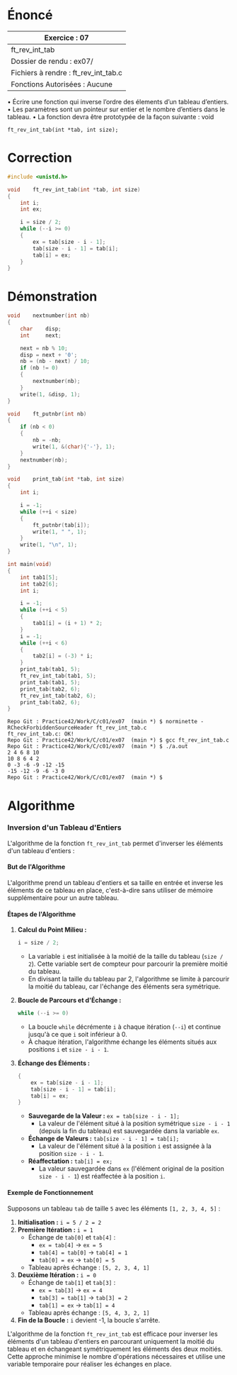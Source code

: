 # Énoncé

| Exercice : 07                        |
| ------------------------------------ |
| ft_rev_int_tab                       |
| Dossier de rendu : ex07/             |
| Fichiers à rendre : ft_rev_int_tab.c |
| Fonctions Autorisées : Aucune        |
• Écrire une fonction qui inverse l’ordre des élements d’un tableau d’entiers.
• Les paramètres sont un pointeur sur entier et le nombre d’entiers dans le tableau.
• La fonction devra être prototypée de la façon suivante :
void
```
ft_rev_int_tab(int *tab, int size);
```
# Correction

```C
#include <unistd.h>

void	ft_rev_int_tab(int *tab, int size)
{
	int	i;
	int	ex;

	i = size / 2;
	while (--i >= 0)
	{
		ex = tab[size - i - 1];
		tab[size - i - 1] = tab[i];
		tab[i] = ex;
	}
}
```

# Démonstration

```C
void	nextnumber(int nb)
{
	char	disp;
	int		next;

	next = nb % 10;
	disp = next + '0';
	nb = (nb - next) / 10;
	if (nb != 0)
	{
		nextnumber(nb);
	}
	write(1, &disp, 1);
}

void	ft_putnbr(int nb)
{
	if (nb < 0)
	{
		nb = -nb;
		write(1, &(char){'-'}, 1);
	}
	nextnumber(nb);
}

void	print_tab(int *tab, int size)
{
	int	i;

	i = -1;
	while (++i < size)
	{
		ft_putnbr(tab[i]);
		write(1, " ", 1);
	}
	write(1, "\n", 1);
}

int	main(void)
{
	int	tab1[5];
	int	tab2[6];
	int	i;

	i = -1;
	while (++i < 5)
	{
		tab1[i] = (i + 1) * 2;
	}
	i = -1;
	while (++i < 6)
	{
		tab2[i] = (-3) * i;
	}
	print_tab(tab1, 5);
	ft_rev_int_tab(tab1, 5);
	print_tab(tab1, 5);
	print_tab(tab2, 6);
	ft_rev_int_tab(tab2, 6);
	print_tab(tab2, 6);
}

```

```
Repo Git : Practice42/Work/C/c01/ex07  (main *) $ norminette -RCheckForbiddenSourceHeader ft_rev_int_tab.c 
ft_rev_int_tab.c: OK!
Repo Git : Practice42/Work/C/c01/ex07  (main *) $ gcc ft_rev_int_tab.c 
Repo Git : Practice42/Work/C/c01/ex07  (main *) $ ./a.out 
2 4 6 8 10 
10 8 6 4 2 
0 -3 -6 -9 -12 -15 
-15 -12 -9 -6 -3 0 
Repo Git : Practice42/Work/C/c01/ex07  (main *) $ 

```
# Algorithme

### Inversion d'un Tableau d'Entiers

L'algorithme de la fonction `ft_rev_int_tab` permet d'inverser les éléments d'un tableau d'entiers :

#### But de l'Algorithme

L'algorithme prend un tableau d'entiers et sa taille en entrée et inverse les éléments de ce tableau en place, c'est-à-dire sans utiliser de mémoire supplémentaire pour un autre tableau.

#### Étapes de l'Algorithme

1. **Calcul du Point Milieu :**

    ```c
    i = size / 2;
    ```

    - La variable `i` est initialisée à la moitié de la taille du tableau (`size / 2`). Cette variable sert de compteur pour parcourir la première moitié du tableau.
    - En divisant la taille du tableau par 2, l'algorithme se limite à parcourir la moitié du tableau, car l'échange des éléments sera symétrique.

2. **Boucle de Parcours et d'Échange :**

    ```c
    while (--i >= 0)
    ```

    - La boucle `while` décrémente `i` à chaque itération (`--i`) et continue jusqu'à ce que `i` soit inférieur à 0.
    - À chaque itération, l'algorithme échange les éléments situés aux positions `i` et `size - i - 1`.

3. **Échange des Éléments :**

    ```c
    {
        ex = tab[size - i - 1];
        tab[size - i - 1] = tab[i];
        tab[i] = ex;
    }
    ```

    - **Sauvegarde de la Valeur :** `ex = tab[size - i - 1];`
        - La valeur de l'élément situé à la position symétrique `size - i - 1` (depuis la fin du tableau) est sauvegardée dans la variable `ex`.
    - **Échange de Valeurs :** `tab[size - i - 1] = tab[i];`
        - La valeur de l'élément situé à la position `i` est assignée à la position `size - i - 1`.
    - **Réaffectation :** `tab[i] = ex;`
        - La valeur sauvegardée dans `ex` (l'élément original de la position `size - i - 1`) est réaffectée à la position `i`.

#### Exemple de Fonctionnement

Supposons un tableau `tab` de taille `5` avec les éléments `[1, 2, 3, 4, 5]` :

1. **Initialisation :** `i = 5 / 2 = 2`
2. **Première Itération :** `i = 1`
    - Échange de `tab[0]` et `tab[4]` :
        - `ex = tab[4]` -> `ex = 5`
        - `tab[4] = tab[0]` -> `tab[4] = 1`
        - `tab[0] = ex` -> `tab[0] = 5`
    - Tableau après échange : `[5, 2, 3, 4, 1]`
3. **Deuxième Itération :** `i = 0`
    - Échange de `tab[1]` et `tab[3]` :
        - `ex = tab[3]` -> `ex = 4`
        - `tab[3] = tab[1]` -> `tab[3] = 2`
        - `tab[1] = ex` -> `tab[1] = 4`
    - Tableau après échange : `[5, 4, 3, 2, 1]`
4. **Fin de la Boucle :** `i` devient -1, la boucle s'arrête.

L'algorithme de la fonction `ft_rev_int_tab` est efficace pour inverser les éléments d'un tableau d'entiers en parcourant uniquement la moitié du tableau et en échangeant symétriquement les éléments des deux moitiés. Cette approche minimise le nombre d'opérations nécessaires et utilise une variable temporaire pour réaliser les échanges en place.
